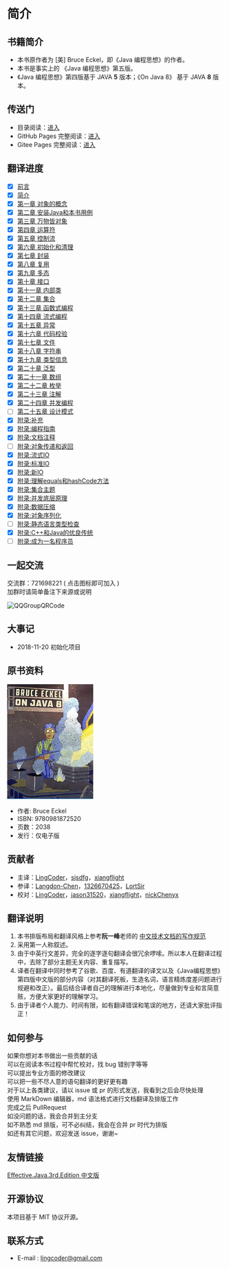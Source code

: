 # 简介

## 书籍简介

* 本书原作者为 \[美\] Bruce Eckel，即《Java 编程思想》的作者。
* 本书是事实上的 《Java 编程思想》第五版。
* 《Java 编程思想》第四版基于 JAVA **5** 版本；《On Java 8》 基于 JAVA **8** 版本。

## 传送门

* 目录阅读：[进入](https://github.com/LingCoder/OnJava8/blob/master/SUMMARY.md)
* GitHub Pages 完整阅读：[进入](https://lingcoder.github.io/OnJava8/)
* Gitee Pages 完整阅读：[进入](https://lingcoder.gitee.io/onjava8/)

## 翻译进度

* [x] [前言](00-preface/)
* [x] [简介](00-introduction/)
* [x] [第一章 对象的概念](01-what-is-an-object/)
* [x] [第二章 安装Java和本书用例](02-installing-java-and-the-book-examples/)
* [x] [第三章 万物皆对象](03-objects-everywhere/)
* [x] [第四章 运算符](04-operators/)
* [x] [第五章 控制流](05-control-flow/)
* [x] [第六章 初始化和清理](06-housekeeping/) 
* [x] [第七章 封装](07-implementation-hiding/) 
* [x] [第八章 复用](08-reuse/)
* [x] [第九章 多态](09-polymorphism/)
* [x] [第十章 接口](10-interfaces/)
* [x] [第十一章 内部类](11-inner-classes/)
* [x] [第十二章 集合](12-collections/)
* [x] [第十三章 函数式编程](13-functional-programming/)
* [x] [第十四章 流式编程](14-streams/) 
* [x] [第十五章 异常](15-exceptions/)
* [x] [第十六章 代码校验](16-validating-your-code/)
* [x] [第十七章 文件](17-files/)
* [x] [第十八章 字符串](18-strings/)
* [x] [第十九章 类型信息](19-type-information/) 
* [x] [第二十章 泛型](20-generics/)
* [x] [第二十一章 数组](21-arrays/)
* [x] [第二十二章 枚举](22-enumerations/)
* [x] [第二十三章 注解](23-annotations/)
* [x] [第二十四章 并发编程](24-concurrent-programming/)
* [ ] [第二十五章 设计模式](25-patterns/)
* [x] [附录:补充](appendix-supplements/)
* [x] [附录:编程指南](appendix-programming-guidelines/)
* [x] [附录:文档注释](appendix-javadoc.md)
* [ ] [附录:对象传递和返回](appendix-passing-and-returning-objects/)
* [x] [附录:流式IO](appendix-io-streams/)
* [x] [附录:标准IO](appendix-standard-io/)
* [x] [附录:新IO](appendix-new-io/)
* [x] [附录:理解equals和hashCode方法](appendix-understanding-equals-and-hashcode/)
* [x] [附录:集合主题](appendix-collection-topics/)  
* [x] [附录:并发底层原理](appendix-low-level-concurrency/)
* [x] [附录:数据压缩](appendix-data-compression/)
* [x] [附录:对象序列化](appendix-object-serialization/)
* [ ] [附录:静态语言类型检查](appendix-benefits-and-costs-of-static-type-checking/)
* [x] [附录:C++和Java的优良传统](appendix-the-positive-legacy-of-c-plus-plus-and-java.md)
* [ ] [附录:成为一名程序员](appendix-becoming-a-programmer/)

## 一起交流

交流群：721698221 \( 点击图标即可加入 \)  
 加群时请简单备注下来源或说明

![QQGroupQRCode](https://raw.githubusercontent.com/LingCoder/OnJava8/master/assets/QQGroupQRCode.png)

## 大事记

* 2018-11-20  初始化项目

## 原书资料

![cover\_small](https://raw.githubusercontent.com/LingCoder/OnJava8/master/cover_small.jpg)

* 作者: Bruce Eckel 
* ISBN: 9780981872520
* 页数：2038
* 发行：仅电子版

## 贡献者

* 主译：[LingCoder](https://github.com/LingCoder)，[sjsdfg](https://github.com/sjsdfg)，[xiangflight](https://github.com/xiangflight)
* 参译：[Langdon-Chen](https://github.com/Langdon-Chen)，[1326670425](https://github.com/1326670425)，[LortSir](https://github.com/LortSir)
* 校对：[LingCoder](https://github.com/LingCoder)，[jason31520](https://github.com/jason31520)，[xiangflight](https://github.com/xiangflight)，[nickChenyx](https://github.com/nickChenyx)

## 翻译说明

1. 本书排版布局和翻译风格上参考**阮一峰**老师的 [中文技术文档的写作规范](https://github.com/ruanyf/document-style-guide)
2. 采用第一人称叙述。
3. 由于中英行文差异，完全的逐字逐句翻译会很冗余啰嗦。所以本人在翻译过程中，去除了部分主题无关内容、重复描写。
4. 译者在翻译中同时参考了谷歌、百度、有道翻译的译文以及《Java编程思想》第四版中文版的部分内容（对其翻译死板，生造名词，语言精炼度差问题进行规避和改正）。最后结合译者自己的理解进行本地化，尽量做到专业和言简意赅，方便大家更好的理解学习。
5. 由于译者个人能力、时间有限，如有翻译错误和笔误的地方，还请大家批评指正！

## 如何参与

如果你想对本书做出一些贡献的话  
可以在阅读本书过程中帮忙校对，找 bug 错别字等等  
可以提出专业方面的修改建议  
可以把一些不尽人意的语句翻译的更好更有趣  
对于以上各类建议，请以 issue 或 pr 的形式发送，我看到之后会尽快处理  
使用 MarkDown 编辑器，md 语法格式进行文档翻译及排版工作  
完成之后 PullRequest  
如没问题的话，我会合并到主分支  
如不熟悉 md 排版，可不必纠结，我会在合并 pr 时代为排版  
如还有其它问题，欢迎发送 issue，谢谢~

## 友情链接

[Effective.Java.3rd.Edition 中文版](https://sjsdfg.github.io/effective-java-3rd-chinese/#/)

## 开源协议

本项目基于 MIT 协议开源。

## 联系方式

* E-mail : [lingcoder@gmail.com](mailto:lingcoder@gmail.com)

